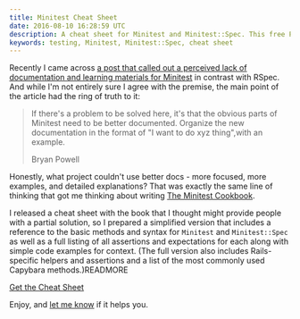 ```yaml
---
title: Minitest Cheat Sheet
date: 2016-08-10 16:28:59 UTC
description: A cheat sheet for Minitest and Minitest::Spec. This free PDF is available for download and is taken from the full cheat sheet collection that comes with The Minitest Cookbook.
keywords: testing, Minitest, Minitest::Spec, cheat sheet
---
```

Recently I came across [a post that called out a perceived lack of documentation and learning materials for Minitest](https://medium.com/@bryanp/the-minitest-dilemma-f17ad1c7dafd) in contrast with RSpec.  And while I'm not entirely sure I agree with the premise, the main point of the article had the ring of truth to it:

> If there's a problem to be solved here, it's that the obvious parts
> of Minitest need to be better documented. Organize the new documentation
> in the format of "I want to do xyz thing",with an example.
>
> Bryan Powell

Honestly, what project couldn't use better docs - more focused, more examples, and detailed explanations?  That was exactly the same line of thinking that got me thinking about writing [The Minitest Cookbook](/minitestcookbook).

I released a cheat sheet with the book that I thought might provide people with a partial solution, so I prepared a simplified version that includes a reference to the basic methods and syntax for `Minitest` and `Minitest::Spec` as well as a full listing of all assertions and expectations for each along with simple code examples for context.  (The full version also includes Rails-specific helpers and assertions and a list of the most commonly used Capybara methods.)READMORE

<a class="font-bold text-2xl" target="_blank" href="/resources/cheatsheets_free.pdf">Get the Cheat Sheet</a>

Enjoy, and [let me know](mailto:chris@chriskottom.com?subject=cheatsheet) if it helps you.
